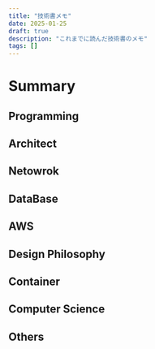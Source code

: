 ```yaml
---
title: "技術書メモ"
date: 2025-01-25
draft: true
description: "これまでに読んだ技術書のメモ"
tags: []
---
```


# Summary
## Programming
## Architect
## Netowrok
## DataBase
## AWS 
## Design Philosophy
## Container
## Computer Science
## Others